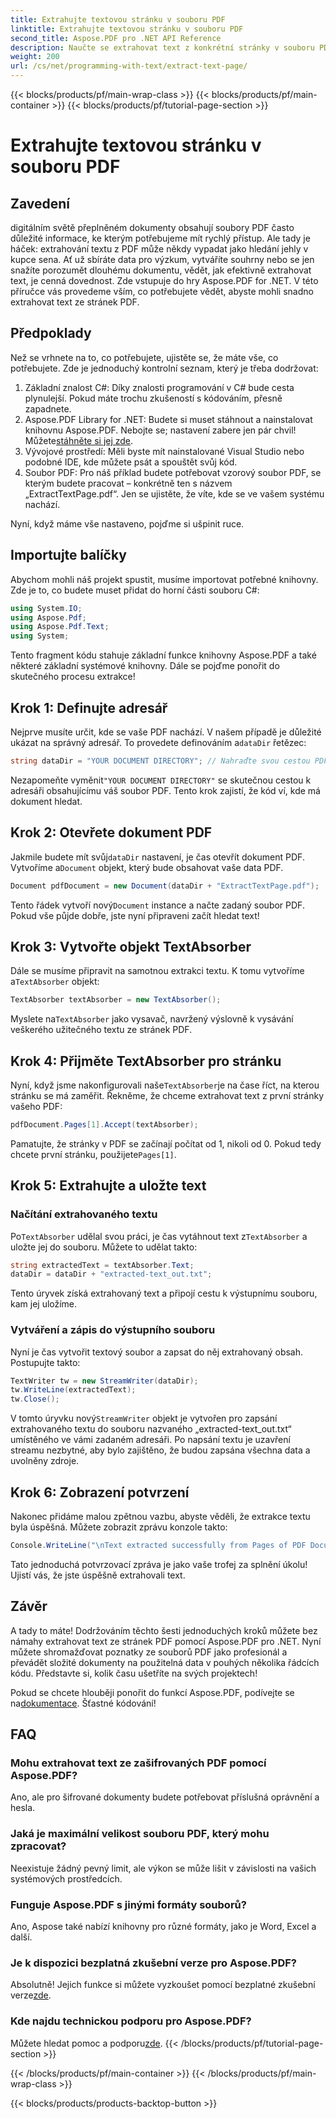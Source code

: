 ```yaml
---
title: Extrahujte textovou stránku v souboru PDF
linktitle: Extrahujte textovou stránku v souboru PDF
second_title: Aspose.PDF pro .NET API Reference
description: Naučte se extrahovat text z konkrétní stránky v souboru PDF pomocí Aspose.PDF for .NET.
weight: 200
url: /cs/net/programming-with-text/extract-text-page/
---
```


{{< blocks/products/pf/main-wrap-class >}}
{{< blocks/products/pf/main-container >}}
{{< blocks/products/pf/tutorial-page-section >}}

# Extrahujte textovou stránku v souboru PDF

## Zavedení

digitálním světě přeplněném dokumenty obsahují soubory PDF často důležité informace, ke kterým potřebujeme mít rychlý přístup. Ale tady je háček: extrahování textu z PDF může někdy vypadat jako hledání jehly v kupce sena. Ať už sbíráte data pro výzkum, vytváříte souhrny nebo se jen snažíte porozumět dlouhému dokumentu, vědět, jak efektivně extrahovat text, je cenná dovednost. Zde vstupuje do hry Aspose.PDF for .NET. V této příručce vás provedeme vším, co potřebujete vědět, abyste mohli snadno extrahovat text ze stránek PDF.

## Předpoklady

Než se vrhnete na to, co potřebujete, ujistěte se, že máte vše, co potřebujete. Zde je jednoduchý kontrolní seznam, který je třeba dodržovat:

1. Základní znalost C#: Díky znalosti programování v C# bude cesta plynulejší. Pokud máte trochu zkušeností s kódováním, přesně zapadnete.
2. Aspose.PDF Library for .NET: Budete si muset stáhnout a nainstalovat knihovnu Aspose.PDF. Nebojte se; nastavení zabere jen pár chvil! Můžete[stáhněte si jej zde](https://releases.aspose.com/pdf/net/).
3. Vývojové prostředí: Měli byste mít nainstalované Visual Studio nebo podobné IDE, kde můžete psát a spouštět svůj kód.
4. Soubor PDF: Pro náš příklad budete potřebovat vzorový soubor PDF, se kterým budete pracovat – konkrétně ten s názvem „ExtractTextPage.pdf“. Jen se ujistěte, že víte, kde se ve vašem systému nachází.

Nyní, když máme vše nastaveno, pojďme si ušpinit ruce.

## Importujte balíčky

Abychom mohli náš projekt spustit, musíme importovat potřebné knihovny. Zde je to, co budete muset přidat do horní části souboru C#:

```csharp
using System.IO;
using Aspose.Pdf;
using Aspose.Pdf.Text;
using System;
```

Tento fragment kódu stahuje základní funkce knihovny Aspose.PDF a také některé základní systémové knihovny. Dále se pojďme ponořit do skutečného procesu extrakce!

## Krok 1: Definujte adresář

Nejprve musíte určit, kde se vaše PDF nachází. V našem případě je důležité ukázat na správný adresář. To provedete definováním a`dataDir` řetězec:

```csharp
string dataDir = "YOUR DOCUMENT DIRECTORY"; // Nahraďte svou cestou PDF
```

 Nezapomeňte vyměnit`"YOUR DOCUMENT DIRECTORY"` se skutečnou cestou k adresáři obsahujícímu váš soubor PDF. Tento krok zajistí, že kód ví, kde má dokument hledat.

## Krok 2: Otevřete dokument PDF

 Jakmile budete mít svůj`dataDir` nastavení, je čas otevřít dokument PDF. Vytvoříme a`Document` objekt, který bude obsahovat vaše data PDF.

```csharp
Document pdfDocument = new Document(dataDir + "ExtractTextPage.pdf");
```

 Tento řádek vytvoří nový`Document` instance a načte zadaný soubor PDF. Pokud vše půjde dobře, jste nyní připraveni začít hledat text!

## Krok 3: Vytvořte objekt TextAbsorber

 Dále se musíme připravit na samotnou extrakci textu. K tomu vytvoříme a`TextAbsorber` objekt:

```csharp
TextAbsorber textAbsorber = new TextAbsorber();
```

 Myslete na`TextAbsorber` jako vysavač, navržený výslovně k vysávání veškerého užitečného textu ze stránek PDF. 

## Krok 4: Přijměte TextAbsorber pro stránku

 Nyní, když jsme nakonfigurovali naše`TextAbsorber`je na čase říct, na kterou stránku se má zaměřit. Řekněme, že chceme extrahovat text z první stránky vašeho PDF:

```csharp
pdfDocument.Pages[1].Accept(textAbsorber);
```

 Pamatujte, že stránky v PDF se začínají počítat od 1, nikoli od 0. Pokud tedy chcete první stránku, použijete`Pages[1]`.

## Krok 5: Extrahujte a uložte text

### Načítání extrahovaného textu

 Po`TextAbsorber` udělal svou práci, je čas vytáhnout text z`TextAbsorber` a uložte jej do souboru. Můžete to udělat takto:

```csharp
string extractedText = textAbsorber.Text;
dataDir = dataDir + "extracted-text_out.txt";
```

Tento úryvek získá extrahovaný text a připojí cestu k výstupnímu souboru, kam jej uložíme.

### Vytváření a zápis do výstupního souboru

Nyní je čas vytvořit textový soubor a zapsat do něj extrahovaný obsah. Postupujte takto:

```csharp
TextWriter tw = new StreamWriter(dataDir);
tw.WriteLine(extractedText);
tw.Close();
```

 V tomto úryvku nový`StreamWriter` objekt je vytvořen pro zapsání extrahovaného textu do souboru nazvaného „extracted-text_out.txt“ umístěného ve vámi zadaném adresáři. Po napsání textu je uzavření streamu nezbytné, aby bylo zajištěno, že budou zapsána všechna data a uvolněny zdroje.

## Krok 6: Zobrazení potvrzení

Nakonec přidáme malou zpětnou vazbu, abyste věděli, že extrakce textu byla úspěšná. Můžete zobrazit zprávu konzole takto:

```csharp
Console.WriteLine("\nText extracted successfully from Pages of PDF Document.\nFile saved at " + dataDir);
```

Tato jednoduchá potvrzovací zpráva je jako vaše trofej za splnění úkolu! Ujistí vás, že jste úspěšně extrahovali text.

## Závěr

A tady to máte! Dodržováním těchto šesti jednoduchých kroků můžete bez námahy extrahovat text ze stránek PDF pomocí Aspose.PDF pro .NET. Nyní můžete shromažďovat poznatky ze souborů PDF jako profesionál a převádět složité dokumenty na použitelná data v pouhých několika řádcích kódu. Představte si, kolik času ušetříte na svých projektech!

 Pokud se chcete hlouběji ponořit do funkcí Aspose.PDF, podívejte se na[dokumentace](https://reference.aspose.com/pdf/net/). Šťastné kódování!

## FAQ

### Mohu extrahovat text ze zašifrovaných PDF pomocí Aspose.PDF?
Ano, ale pro šifrované dokumenty budete potřebovat příslušná oprávnění a hesla.

### Jaká je maximální velikost souboru PDF, který mohu zpracovat?
Neexistuje žádný pevný limit, ale výkon se může lišit v závislosti na vašich systémových prostředcích.

### Funguje Aspose.PDF s jinými formáty souborů?
Ano, Aspose také nabízí knihovny pro různé formáty, jako je Word, Excel a další.

### Je k dispozici bezplatná zkušební verze pro Aspose.PDF?
 Absolutně! Jejich funkce si můžete vyzkoušet pomocí bezplatné zkušební verze[zde](https://releases.aspose.com/).

### Kde najdu technickou podporu pro Aspose.PDF?
 Můžete hledat pomoc a podporu[zde](https://forum.aspose.com/c/pdf/10).
{{< /blocks/products/pf/tutorial-page-section >}}

{{< /blocks/products/pf/main-container >}}
{{< /blocks/products/pf/main-wrap-class >}}

{{< blocks/products/products-backtop-button >}}
